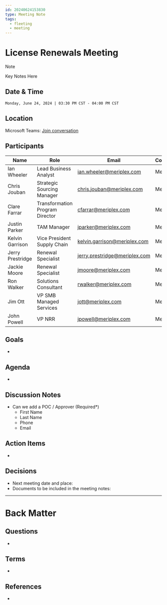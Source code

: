 ```yaml
---
id: 20240624153830
type: Meeting Note
tags:
  - fleeting
  - meeting
---
```

# License Renewals Meeting

> [!Note]
> Key Notes Here

## Date & Time

```Datetime
Monday, June 24, 2024 | 03:30 PM CST - 04:00 PM CST 
```

## Location

Microsoft Teams: [Join conversation](https://teams.microsoft.com/l/meetup-join/19%3ameeting_ZTRiYmI3YzAtMjRiZi00ODk4LWI5YmMtNDc1NjM4NDJlODIx%40thread.v2/0?context=%7b%22Tid%22%3a%226d4422b6-9fe9-4ec2-8904-ccaa320bd30a%22%2c%22Oid%22%3a%22d1265f8e-b7dc-4ea8-8bf5-e57147f74946%22%7d)

## Participants

| Name             | Role                            | Email                         | Company  |
| ---------------- | ------------------------------- | ----------------------------- | -------- |
| Ian Wheeler      | Lead Business Analyst           | ian.wheeler@meriplex.com      | Meriplex |
| Chris Jouban     | Strategic Sourcing Manager      | chris.jouban@meriplex.com     | Meriplex |
| Clare Farrar     | Transformation Program Director | cfarrar@meriplex.com          | Meriplex |
| Justin Parker    | TAM Manager                     | jparker@meriplex.com          | Meriplex |
| Kelvin Garrison  | Vice President Supply Chain     | kelvin.garrison@meriplex.com  | Meriplex |
| Jerry Prestridge | Renewal Specialist              | jerry.prestridge@meriplex.com | Meriplex |
| Jackie Moore     | Renewal Specialist              | jmoore@meriplex.com           | Meriplex |
| Ron Walker       | Solutions Consultant            | rwalker@meriplex.com          | Meriplex |
| Jim Ott          | VP SMB Managed Services         | jott@meriplex.com             | Meriplex |
| John Powell      | VP NRR                          | jpowell@meriplex.com          | Meriplex |

## Goals
<!-- What we want to achieve in this meeting -->
- 

## Agenda 
<!-- What, who & duration planned in advance -->
- 

## Discussion Notes
<!-- Cover discussion topics -->
- Can we add a POC / Approver (Required*)
	- First Name
	- Last Name
	- Phone
	- Email

## Action Items
<!-- Add tasks, task owners and due dates -->
- 

## Decisions
<!-- Record of decisions you make in this meeting -->
- Next meeting date and place: 
- Documents to be included in the meeting notes:


---
# Back Matter
## Questions
<!-- What remains for you to consider? --> 
- 

## Terms
<!-- Links to definition pages -->
- 

## References
<!-- Links to pages not referenced in the content -->
- 